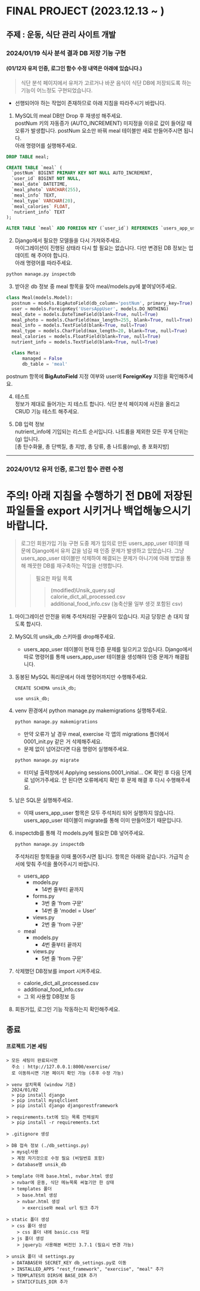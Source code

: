 # FINAL PROJECT (2023.12.13 ~ )

## 주제 : 운동, 식단 관리 사이트 개발 

### 2024/01/19 식사 분석 결과 DB 저장 기능 구현
#### (01/12자 유저 인증, 로그인 함수 수정 내역은 아래에 있습니다.)

> 식단 분석 페이지에서 유저가 고르거나 바꾼 음식이 식단 DB에 저장되도록 하는 기능이 어느정도 구현되었습니다.

+ 선행되어야 하는 작업이 존재하므로 아래 지침을 따라주시기 바랍니다.

1. MySQL의 meal DB만 Drop 후 재생성 해주세요.  
  postNum 키의 자동증가 (AUTO_INCREMENT) 미지정을 이유로 값이 들어갈 때 오류가 발생합니다. postNum 요소만 바꿔 meal 테이블만 새로 만들어주시면 됩니다.  
  아래 명령어를 실행해주세요.

  ```sql
  DROP TABLE meal;

  CREATE TABLE `meal` (
    `postNum` BIGINT PRIMARY KEY NOT NULL AUTO_INCREMENT,
    `user_id` BIGINT NOT NULL,
    `meal_date` DATETIME,
    `meal_photo` VARCHAR(255),
    `meal_info` TEXT,
    `meal_type` VARCHAR(20),
    `meal_calories` FLOAT,
    `nutrient_info` TEXT
  );

  ALTER TABLE `meal` ADD FOREIGN KEY (`user_id`) REFERENCES `users_app_user` (`id`);
  ```

2. Django에서 필요한 모델들을 다시 가져와주세요.  
  마이그레이션이 진행된 상태라 다시 할 필요는 없습니다. 다만 변경된 DB 정보는 업데이트 해 주어야 합니다.  
  아래 명령어를 따라주세요.

  ```cmd
  python manage.py inspectdb
  ```
3. 받아온 db 정보 중 meal 항목을 찾아 meal/models.py에 붙여넣어주세요.

  ```python
  class Meal(models.Model):
    postnum = models.BigAutoField(db_column='postNum', primary_key=True)  # Field name made lowercase.
    user = models.ForeignKey('UsersAppUser', models.DO_NOTHING)
    meal_date = models.DateTimeField(blank=True, null=True)
    meal_photo = models.CharField(max_length=255, blank=True, null=True)
    meal_info = models.TextField(blank=True, null=True)
    meal_type = models.CharField(max_length=20, blank=True, null=True)
    meal_calories = models.FloatField(blank=True, null=True)
    nutrient_info = models.TextField(blank=True, null=True)

    class Meta:
        managed = False
        db_table = 'meal'
  ```
  postnum 항목에 **BigAutoField** 지정 여부와 user에 **ForeignKey** 지정을 확인해주세요.

4. 테스트  
  정보가 제대로 들어가는 지 테스트 합니다. 식단 분석 페이지에 사진을 올리고 CRUD 기능 테스트 해주세요.

5. DB 입력 정보  
  nutrient_info에 기입되는 리스트 순서입니다. 나트륨을 제외한 모든 무게 단위는 (g) 입니다.  
  [총 탄수화물, 총 단백질, 총 지방, 총 당류, 총 나트륨(mg), 총 포화지방]

---

### 2024/01/12 유저 인증, 로그인 함수 관련 수정

주의! 아래 지침을 수행하기 전 DB에 저장된 파일들을 export 시키거나 백업해놓으시기 바랍니다.
====================================

> 로그인 회원가입 기능 구현 도중 제가 임의로 만든 users_app_user 테이블 때문에 Django에서 유저 값을 넘길 때 인증 문제가 발생하고 있었습니다. 그냥 users_app_user 테이블만 삭제하여 해결되는 문제가 아니기에 아래 방법을 통해 깨끗한 DB를 재구축하는 작업을 선행합니다.
>  > 필요한 파일 목록
>  >  > (modified)Unsik_query.sql  
>  >  > calorie_dict_all_processed.csv  
>  >  > additional_food_info.csv (농축산물 일부 생것 포함된 csv)

1. 마이그레이션 안전을 위해 주석처리된 구문들이 있습니다. 지금 당장은 손 대지 않도록 합시다.

2. MySQL의 unsik_db 스키마를 drop해주세요.

    - users_app_user 테이블이 현재 인증 문제를 일으키고 있습니다.
    Django에서 따로 명령어를 통해 users_app_user 테이블을 생성해야 인증 문제가 해결됩니다.

3. 동봉된 MySQL 쿼리문에서 아래 명령어까지만 수행해주세요.

    ```
    CREATE SCHEMA unsik_db;

    use unsik_db;
    ```

4. venv 환경에서 python manage.py makemigrations 실행해주세요.

    ```bash
    python manage.py makemigrations
    ```

    - 만약 오류가 날 경우 meal, exercise 각 앱의 migrations 폴더에서 0001_init.py 같은 거 삭제해주세요.
    - 문제 없이 넘어갔다면 다음 명령어 실행해주세요.

    ```bash
    python manage.py migrate
    ```
    - 터미널 출력창에서 Applying sessions.0001_initial... OK 확인 후 다음 단계로 넘어가주세요. 안 된다면 오류메세지 확인 후 문제 해결 후 다시 수행해주세요.

5. 남은 SQL문 실행해주세요.
    - 이때 users_app_user 항목은 모두 주석처리 되어 실행하지 않습니다. users_app_user 테이블이 migrate를 통해 이미 만들어졌기 때문입니다.
6. inspectdb를 통해 각 models.py에 필요한 DB 넣어주세요.
   ```bash
   python manage.py inspectdb
   ```
   주석처리된 항목들을 이때 풀어주시면 됩니다. 항목은 아래와 같습니다.  가급적 순서에 맞춰 주석을 풀어주시기 바랍니다.

    * users_app
      - models.py
        + 14번 줄부터 끝까지
      - forms.py
        + 3번 줄 'from 구문'
        + 14번 줄 'model = User'
      - views.py
        + 2번 줄 'from 구문'
    * meal
      - models.py
        + 4번 줄부터 끝까지
      - views.py
        + 5번 줄 'from 구문'
    
7. 삭제했던 DB정보를 import 시켜주세요.
    - calorie_dict_all_processed.csv
    - additional_food_info.csv
    - 그 외 사용할 DB정보 등
8. 회원가입, 로그인 기능 작동하는지 확인해주세요.

## 종료

#### 프로젝트 기본 세팅
    > 모든 세팅이 완료되시면 
      주소 : http://127.0.0.1:8000/exercise/
      로 이동하시면 기본 페이지 확인 가능 (추후 수정 가능)

    > venv 설치목록 (window 기준)
      2024/01/02
      > pip install django
      > pip install mysqlclient
      > pip install django djangorestframework

    > requirements.txt에 있는 목록 전체설치
      > pip install -r requirements.txt

    > .gitignore 생성

    > DB 접속 정보 (./db_settings.py)
      > mysql사용
      > 계정 자기것으로 수정 필요 (비밀번호 포함)
      > database명 unsik_db

    > template 아래 base.html, nvbar.html 생성
      > nvbar에 운동, 식단 메뉴목록 써놓기만 한 상태 
      > templates 폴더
        > base.html 생성
        > nvbar.html 생성
          > exercise와 meal url 링크 추가

    > static 폴더 생성
      > css 폴더 생성
        > css 폴더 내에 basic.css 파일
      > js 폴더 생성
        > jquery는 사용해본 버전인 3.7.1 (필요시 변경 가능)

    > unsik 폴더 내 settings.py
      > DATABASE와 SECRET_KEY db_settings.py로 이동
      > INSTALLED_APPS "rest_framework", "exercise", "meal" 추가
      > TEMPLATES의 DIRS에 BASE_DIR 추가
      > STATICFILES_DIR 추가
